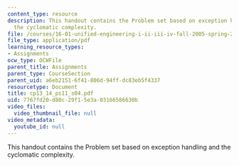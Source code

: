 ```yaml
---
content_type: resource
description: This handout contains the Problem set based on exception handling and
  the cyclomatic complexity.
file: /courses/16-01-unified-engineering-i-ii-iii-iv-fall-2005-spring-2006/7767fd20d80c29f15e3a03166586630b_cp13_14_ps11_s04.pdf
file_type: application/pdf
learning_resource_types:
- Assignments
ocw_type: OCWFile
parent_title: Assignments
parent_type: CourseSection
parent_uid: a6eb2151-6f41-806d-94ff-dc83eb5f4337
resourcetype: Document
title: cp13_14_ps11_s04.pdf
uid: 7767fd20-d80c-29f1-5e3a-03166586630b
video_files:
  video_thumbnail_file: null
video_metadata:
  youtube_id: null
---
```

This handout contains the Problem set based on exception handling and the cyclomatic complexity.